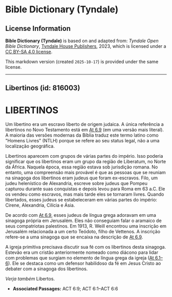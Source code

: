 # Bible Dictionary (Tyndale)

## License Information

**Bible Dictionary (Tyndale)** is based on and adapted from: _Tyndale Open Bible Dictionary_, [Tyndale House Publishers](https://tyndaleopenresources.com/), 2023, which is licensed under a [CC BY-SA 4.0 license](https://creativecommons.org/licenses/by-sa/4.0/legalcode.en).

This markdown version (created `2025-10-17`) is provided under the same license.



--------------------------------

## Libertinos (id: 816003)

LIBERTINOS
==========

Um libertino era um escravo liberto de origem judaica. A única referência a libertinos no Novo Testamento está em [At 6\.9](https://ref.ly/Acts6:9) (em uma versão mais literal). A maioria das versões modernas da Bíblia traduz este termo latino como "Homens Livres" (NTLH) porque se refere ao seu status legal, não a uma localização geográfica.

Libertinos aparecem com grupos de várias partes do império. Isso poderia significar que os libertinos eram um grupo da região de Liberatum, no Norte da África. Naquela época, essa região estava sob jurisdição romana. No entanto, uma compreensão mais provável é que as pessoas que se reuniam na sinagoga dos libertinos eram judeus que foram ex\-escravos. Filo, um judeu helenístico de Alexandria, escreve sobre judeus que Pompeu capturou durante suas conquistas e depois levou para Roma em 63 a.C. Ele os vendeu como escravos, mas mais tarde eles se tornaram livres. Quando libertados, esses judeus se estabeleceram em várias partes do império: Cirene, Alexandria, Cilícia e Ásia.

De acordo com [At 6\.9](https://ref.ly/Acts6:9), esses judeus de língua grega adoravam em uma sinagoga própria em Jerusalém. Eles não conseguiam falar o aramaico de seus compatriotas palestinos. Em 1913, R. Weill encontrou uma inscrição em Jerusalém relacionada a um certo Teódoto, filho de Vettenos. A inscrição refere\-se a uma sinagoga que se encaixa na descrição de [At 6\.9](https://ref.ly/Acts6:9).

A igreja primitiva precisava discutir sua fé com os libertinos desta sinagoga. Estevão era um cristão anteriormente nomeado como diácono para lidar com problemas que surgiam no elemento de língua grega da igreja ([At 6\.1–6](https://ref.ly/Acts6:1-Acts6:6)). Ele se destaca como um defensor habilidoso da fé em Jesus Cristo ao debater com a sinagoga dos libertinos.

*Verja também* Libertos.

* **Associated Passages:** ACT 6:9; ACT 6:1–ACT 6:6

